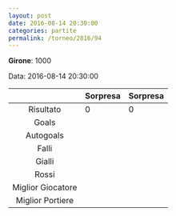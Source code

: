 ```yaml
---
layout: post
date: 2016-08-14 20:30:00
categories: partite
permalink: /torneo/2016/94
---
```

**Girone**: 1000

Data: 2016-08-14 20:30:00

| | Sorpresa | Sorpresa |
|:-----:|-----|-----|
Risultato|0|0
Goals||
Autogoals||
Falli||
Gialli||
Rossi||
Miglior Giocatore||
Miglior Portiere||
